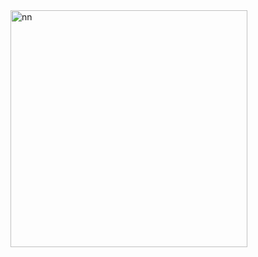 
<img width="379" alt="nn" src="https://github.com/user-attachments/assets/62fc6f86-6828-46a1-8f51-e188bc5c0515" />
